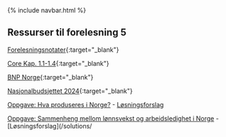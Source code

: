 
{% include navbar.html %}

## Ressurser til forelesning 5

[Forelesningsnotater](/forelesninger/SOK-1004_Forelesning_5_h24.pdf){:target="_blank"}

[Core Kap. 1.1-1.4](https://www.core-econ.org/the-economy/microeconomics/0-3-contents.html#contents){:target="_blank"}

[BNP Norge](https://www.ssb.no/nasjonalregnskap-og-konjunkturer/nasjonalregnskap/statistikk/nasjonalregnskap){:target="_blank"}

[Nasjonalbudsjettet 2024](https://www.regjeringen.no/contentassets/3aef7f0d3bca43b387fd97b6b5cc6905/no/pdfs/stm202320240001000dddpdfs.pdf){:target="_blank"}

[Oppgave: Hva produseres i Norge?](/forelesninger/SOK-1004_Forelesning_5_h24_prod.R) - [Løsningsforslag](/solutions/SOK-1004_Forelesning_5_h24_prod_fasit.R)

[Oppgave: Sammenheng mellom lønnsvekst og arbeidsledighet i Norge](/forelesninger/SOK-1004_Forelesning_5_h24.R) - [Løsningsforslag](/solutions/


